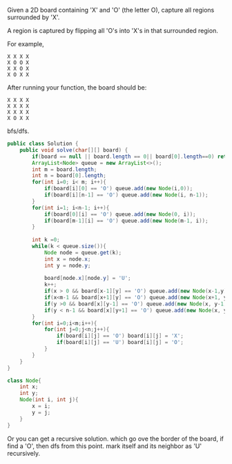 Given a 2D board containing 'X' and 'O' (the letter O), capture all regions surrounded by 'X'.

A region is captured by flipping all 'O's into 'X's in that surrounded region.

For example,
```
X X X X
X O O X
X X O X
X O X X
```
After running your function, the board should be:

```
X X X X
X X X X
X X X X
X O X X
```

bfs/dfs. 

```java
public class Solution {
    public void solve(char[][] board) {
        if(board == null || board.length == 0|| board[0].length==0) return;        
        ArrayList<Node> queue = new ArrayList<>();    
        int m = board.length;
        int n = board[0].length;
        for(int i=0; i< m; i++){
            if(board[i][0] == 'O') queue.add(new Node(i,0));
            if(board[i][n-1] == 'O') queue.add(new Node(i, n-1));
        }
        for(int i=1; i<n-1; i++){
            if(board[0][i] == 'O') queue.add(new Node(0, i));
            if(board[m-1][i] == 'O') queue.add(new Node(m-1, i));
        }
        
        int k =0;
        while(k < queue.size()){
            Node node = queue.get(k);
            int x = node.x;
            int y = node.y;
            
            board[node.x][node.y] = 'U';
            k++;
            if(x > 0 && board[x-1][y] == 'O') queue.add(new Node(x-1,y));
            if(x<m-1 && board[x+1][y] == 'O') queue.add(new Node(x+1, y));
            if(y >0 && board[x][y-1] == 'O') queue.add(new Node(x, y-1));
            if(y < n-1 && board[x][y+1] == 'O') queue.add(new Node(x, y+1)); 
        }
        for(int i=0;i<m;i++){
            for(int j=0;j<n;j++){
                if(board[i][j] == 'O') board[i][j] = 'X';
                if(board[i][j] == 'U') board[i][j] = 'O';
            }
        }
    }
}

class Node{
    int x;
    int y;
    Node(int i, int j){
        x = i;
        y = j;
    }
}
```

Or you can get a recursive solution. which go ove the border of the board, if find a 'O', then dfs from this point. mark itself and its neighbor as 'U' recursively.
